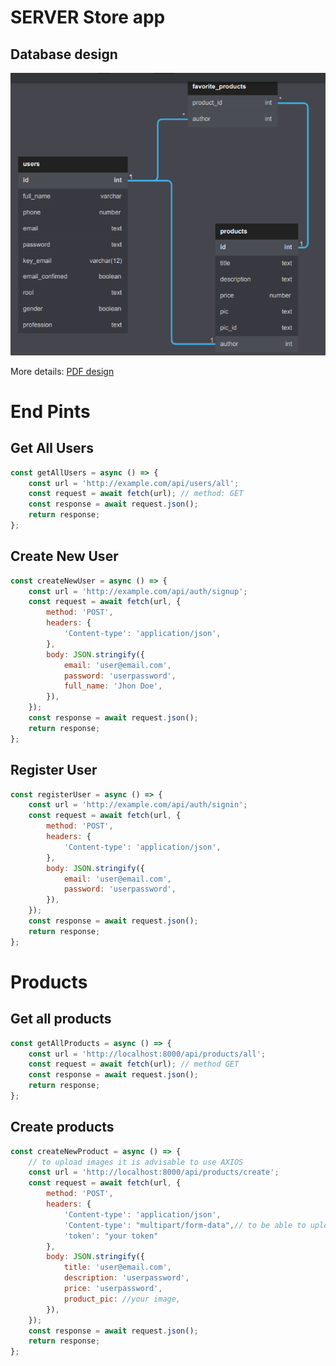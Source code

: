 # SERVER Store app

## Database design

<img src="./src/assets/db_diagram.png" />

More details: <a href="./src/assets/store_app_diagram.pdf">PDF design</a>

# End Pints

## Get All Users

```js
const getAllUsers = async () => {
	const url = 'http://example.com/api/users/all';
	const request = await fetch(url); // method: GET
	const response = await request.json();
	return response;
};
```

## Create New User

```js
const createNewUser = async () => {
	const url = 'http://example.com/api/auth/signup';
	const request = await fetch(url, {
		method: 'POST',
		headers: {
			'Content-type': 'application/json',
		},
		body: JSON.stringify({
			email: 'user@email.com',
			password: 'userpassword',
			full_name: 'Jhon Doe',
		}),
	});
	const response = await request.json();
	return response;
};
```

## Register User

```js
const registerUser = async () => {
	const url = 'http://example.com/api/auth/signin';
	const request = await fetch(url, {
		method: 'POST',
		headers: {
			'Content-type': 'application/json',
		},
		body: JSON.stringify({
			email: 'user@email.com',
			password: 'userpassword',
		}),
	});
	const response = await request.json();
	return response;
};
```

# Products

## Get all products

```js
const getAllProducts = async () => {
	const url = 'http://localhost:8000/api/products/all';
	const request = await fetch(url); // method GET
	const response = await request.json();
	return response;
};
```

## Create products

```js
const createNewProduct = async () => {
	// to upload images it is advisable to use AXIOS
	const url = 'http://localhost:8000/api/products/create';
	const request = await fetch(url, {
		method: 'POST',
		headers: {
			'Content-type': 'application/json',
            'Content-type': "multipart/form-data",// to be able to upload files
            'token': "your token"
		},
		body: JSON.stringify({
			title: 'user@email.com',
			description: 'userpassword',
			price: 'userpassword',
			product_pic: //your image,
		}),
	});
	const response = await request.json();
	return response;
};
```
